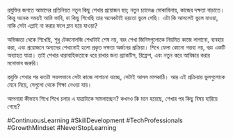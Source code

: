 প্রযুক্তির জগতে আমাদের প্রতিনিয়ত নতুন কিছু শেখার প্রয়োজন হয়; নতুন চ্যালেঞ্জ মোকাবিলায়, কাজের দক্ষতা বাড়াতে। কিন্তু অনেক সময়ই আমি ভাবি, যা কিছু শিখেছি তার অনেকটাই হয়তো ভুলে গেছি। এটা কি আসলেই ভুলে যাওয়া, নাকি সেটা এপ্লাই না করার ফলে ম্লান হয়ে যাওয়া?

অভিজ্ঞতা থেকে শিখেছি, শুধু টেকনোলজি শেখাটাই শেষ নয়, বরং শেখা জিনিসগুলোকে নিয়মিত কাজে লাগানো, ব্যবহার করা, এবং প্রয়োজনে অন্যদের শেখানোই হলো প্রকৃত দক্ষতা অর্জনের প্রক্রিয়া। শিখে ফেলা কোনো গন্তব্য নয়, বরং একটি অব্যাহত যাত্রা। তাই শেখার ধারাবাহিকতাকে ধরে রাখার জন্য প্র্যাকটিস, রিফ্রেশ, এবং নতুন করে আবিষ্কার করার মনোভাব জরুরি।

প্রযুক্তি শেখার পর কতটা সফলভাবে সেটা কাজে লাগানো যাচ্ছে, সেটাই আসল মাপকাঠি। আর এই প্রক্রিয়ায় ভুলগুলোকে মেনে নিয়ে, সেগুলো থেকে শিক্ষা নেওয়া যায়।

আপনারা কীভাবে শিখে শিখে চলার এ যাত্রাটাকে সামলাচ্ছেন? কখনও কি মনে হয়েছে, শেখার পর কিছু বিষয় হারিয়ে গেছে?

#ContinuousLearning #SkillDevelopment #TechProfessionals #GrowthMindset #NeverStopLearning